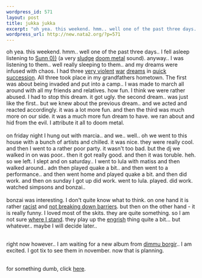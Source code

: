```yaml
--- 
wordpress_id: 571
layout: post
title: jukka jukka
excerpt: "oh yea. this weekend. hmm.. well one of the past three days.. I fell asleep listening to Sunn 0)) (a very sludge doom metal sound). anyway.. I was listening to them.. well really sleeping to them.. and my dreams were infused with chaos. I had three "
wordpress_url: http://new.nata2.org/?p=571
---
```

oh yea. this weekend. hmm.. well one of the past three days.. I fell asleep listening to <a href="http://www.southernlord.com/sunn.htm">Sunn 0))</a> (a very <a href="http://www.metal-sludge.com/">sludge</a> <a href="http://www.doom-metal.com/">doom metal</a> sound). anyway.. I was listening to them.. well really sleeping to them.. and my dreams were infused with chaos. I had three <a href="http://www.rjgeib.com/thoughts/killing/killing.jpg">very violent</a> <a href="http://www.wsu.edu/DrUniverse/war.jpg">war</a> <a href="http://homepage.mac.com/rhurt/gallery/archives/gl-dreams.jpg">dreams</a> in <a href="http://www.pitcherinn.com/mallard1.jpg">quick succession</a>. All three took place in my grandfathers hometown. The first was about being invaded and put into a camp.. I was made to march all around with all my friends and relatives. how fun. I think we were rather abused. I had to stop this dream. it got ugly. the second dream.. was just like the first.. but we knew about the previous dream.. and we acted and reacted accordingly. it was a lot more fun. and then the third was much more on our side. it was a much more fun dream to have. we ran about and hid from the evil. I attribute it all to doom metal. <br/><br/>on friday night I hung out with marcia.. and we.. well.. oh we went to this house with a bunch of artists and chilled. it was nice. they were really cool. and then I went to a rather poor party. it wasn't too bad. but the dj we walked in on was poor.. then it got really good. and then it was toruble. heh. so we left. I slept and on saturday.. I went to lula with matiss and then walked around.. adn then played quake a bit.. and then went to a performance.. and then went home and played quake a bit. and then did work. and then on sunday I got up did work. went to lula. played. did work. watched simpsons and bonzai.. <br/><br/>bonzai was interesting. I don't quite know what to think. on one hand it is rather <a href="http://la.indymedia.org/news/2003/07/73003_comment.php">racist</a> and <a href="http://www.modelminority.com/images/postcards/banzai.gif">not breaking down barriers</a>. but then on the other hand - it is really funny. I loved most of the skits. they are quite something. so I am not sure <a href="http://www.modelminority.com/article464.html">where I stand</a>. they play up the <a href="http://www.engrish.com">engrish</a> thing quite a bit... but whatever.. maybe I will decide later.. <br/><br/>

right now however.. I am waiting for a new album from <a href="http://www.dimmu-borgir.com/">dimmu borgir</a>.. I am excited. I got tix to see them in november. now that is planning. <br/><br/>


for something dumb, click <a href="http://www.mp3it.com/artist.php?artist_id=38">here</a>.
